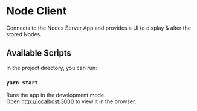 # Node Client

Connects to the Nodes Server App and provides a UI to display & alter the stored Nodes.

## Available Scripts

In the project directory, you can run:

### `yarn start`

Runs the app in the development mode.\
Open [http://localhost:3000](http://localhost:3000) to view it in the browser.
